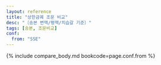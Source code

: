 ```yaml
---
layout: reference
title: "상한금궤 조문 비교"
desc: "〔송본 변맥/평맥/치습갈 기준〕"
tags: [송본, 조문비교]
conf:
  from: "SSE"
---
```


{% include compare_body.md bookcode=page.conf.from %}
